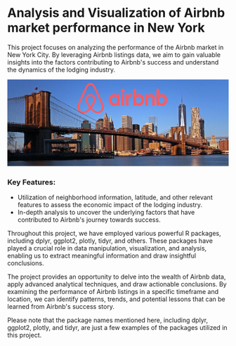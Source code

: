 # Analysis and Visualization of Airbnb market performance in New York

This project focuses on analyzing the performance of the Airbnb market in New York City. By leveraging Airbnb listings data, we aim to gain valuable insights into the factors contributing to Airbnb's success and understand the dynamics of the lodging industry.

![Alt Text](https://github.com/Viz1303/AirBnB_Analysis/blob/main/images/WhatsApp%20Image%202023-02-12%20at%2021.14.25.jpg?raw=true)


### Key Features:

* Utilization of neighborhood information, latitude, and other relevant features to assess the economic impact of the lodging industry.
* In-depth analysis to uncover the underlying factors that have contributed to Airbnb's journey towards success.

Throughout this project, we have employed various powerful R packages, including dplyr, ggplot2, plotly, tidyr, and others. These packages have played a crucial role in data manipulation, visualization, and analysis, enabling us to extract meaningful information and draw insightful conclusions.

The project provides an opportunity to delve into the wealth of Airbnb data, apply advanced analytical techniques, and draw actionable conclusions. By examining the performance of Airbnb listings in a specific timeframe and location, we can identify patterns, trends, and potential lessons that can be learned from Airbnb's success story.

Please note that the package names mentioned here, including dplyr, ggplot2, plotly, and tidyr, are just a few examples of the packages utilized in this project.

